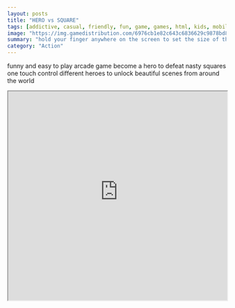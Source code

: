 ```yaml
---
layout: posts
title: "HERO vs SQUARE"
tags: [addictive, casual, friendly, fun, game, games, html, kids, mobile, skill, touchscreen, free, online, games, oyna, game, free, games, play, play, games]
image: "https://img.gamedistribution.com/6976cb1e82c643c6836629c9878bd88c-512x512.jpeg"
summary: "hold your finger anywhere on the screen to set the size of the falling square release it once you get the desired size of the square so that you can cover the trap if the square is too small your hero will fall into the trap if the square is too big it will block your way watch out for the rotating squares along the way  free online games oyna game free games play play games"
category: "Action"
---
```


funny and easy to play arcade game become a hero to defeat nasty squares one touch control different heroes to unlock beautiful scenes from around the world

<iframe width="100%" height="480px;" src="https://html5.gamedistribution.com/6976cb1e82c643c6836629c9878bd88c/"></iframe>